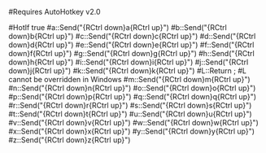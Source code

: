 #Requires AutoHotkey v2.0

#HotIf true
#a::Send("{RCtrl down}a{RCtrl up}")
#b::Send("{RCtrl down}b{RCtrl up}")
#c::Send("{RCtrl down}c{RCtrl up}")
#d::Send("{RCtrl down}d{RCtrl up}")
#e::Send("{RCtrl down}e{RCtrl up}")
#f::Send("{RCtrl down}f{RCtrl up}")
#g::Send("{RCtrl down}g{RCtrl up}")
#h::Send("{RCtrl down}h{RCtrl up}")
#i::Send("{RCtrl down}i{RCtrl up}")
#j::Send("{RCtrl down}j{RCtrl up}")
#k::Send("{RCtrl down}k{RCtrl up}")
#L::Return  ; #L cannot be overridden in Windows
#m::Send("{RCtrl down}m{RCtrl up}")
#n::Send("{RCtrl down}n{RCtrl up}")
#o::Send("{RCtrl down}o{RCtrl up}")
#p::Send("{RCtrl down}p{RCtrl up}")
#q::Send("{RCtrl down}q{RCtrl up}")
#r::Send("{RCtrl down}r{RCtrl up}")
#s::Send("{RCtrl down}s{RCtrl up}")
#t::Send("{RCtrl down}t{RCtrl up}")
#u::Send("{RCtrl down}u{RCtrl up}")
#v::Send("{RCtrl down}v{RCtrl up}")
#w::Send("{RCtrl down}w{RCtrl up}")
#x::Send("{RCtrl down}x{RCtrl up}")
#y::Send("{RCtrl down}y{RCtrl up}")
#z::Send("{RCtrl down}z{RCtrl up}")

<!m::Send("1")
<!,::Send("2")
<!.::Send("3")
<!j::Send("4")
<!k::Send("5")
<!l::Send("6")
<!u::Send("7")
<!i::Send("8")
<!o::Send("9")
